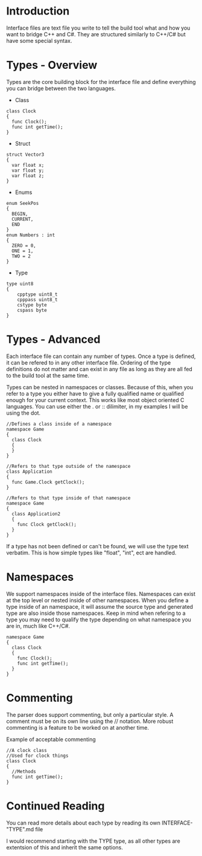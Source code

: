 # Introduction

Interface files are text file you write to tell the build tool what and how you want to bridge C++ and C#.  They are structured similarly to C++/C# but have some special syntax.

# Types - Overview
Types are the core building block for the interface file and define everything you can bridge between the two languages.

* Class
```
class Clock
{
  func Clock();
  func int getTime();
}
```

* Struct
```
struct Vector3
{
  var float x;
  var float y;
  var float z;
}
```

* Enums
```
enum SeekPos
{
  BEGIN,
  CURRENT,
  END
}
enum Numbers : int
{
  ZERO = 0,
  ONE = 1,
  TWO = 2
}
```

* Type
```
type uint8
{
    cpptype uint8_t
    cpppass uint8_t
    cstype byte
    cspass byte
}
```

# Types - Advanced

Each interface file can contain any number of types.  Once a type is defined, it can be refered to in any other interface file.  Ordering of the type definitions do not matter and can exist in any file as long as they are all fed to the build tool at the same time.

Types can be nested in namespaces or classes.  Because of this, when you refer to a type you either have to give a fully qualified name or qualified enough for your current context.  This works like most object oriented C languages.  You can use either the . or :: dilimiter, in my examples I will be using the dot.

```
//Defines a class inside of a namespace
namespace Game
{
  class Clock
  {
  }
}

//Refers to that type outside of the namespace
class Application
{
  func Game.Clock getClock();
}

//Refers to that type inside of that namespace
namespace Game
{
  class Application2
  {
    func Clock getClock();
  }
}
```

If a type has not been defined or can't be found, we will use the type text verbatim.  This is how simple types like "float", "int", ect are handled.

# Namespaces

We support namespaces inside of the interface files.  Namespaces can exist at the top level or nested inside of other namespaces.  When you define a type inside of an namespace, it will assume the source type and generated type are also inside those namespaces.  Keep in mind when refering to a type you may need to qualify the type depending on what namespace you are in, much like C++/C#.

```
namespace Game
{
  class Clock
  {
    func Clock();
    func int getTime();
  }
}
```

# Commenting

The parser does support commenting, but only a particular style.  A comment must be on its own line using the // notation.
More robust commenting is a feature to be worked on at another time.

Example of acceptable commenting
```
//A clock class
//Used for clock things
class Clock
{
  //Methods
  func int getTime();
}
```

# Continued Reading

You can read more details about each type by reading its own INTERFACE-"TYPE".md file

I would recommend starting with the TYPE type, as all other types are extentsion of this and inherit the same options.
